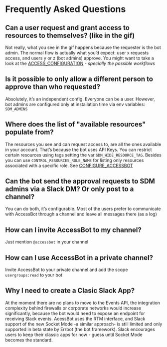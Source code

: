 # Frequently Asked Questions


## Can a user request and grant access to resources to themselves? (like in the gif)
Not really, what you see in the gif happens because the requester is the bot admin. The normal flow is actually what you’d expect: user x requests access, and users y or z (bot admins) approve.
You might want to take a look at the [ACCESS_CONFIGURATION](ACCESS_CONFIGURATION.md) - _specially the possible workflows_

## Is it possible to only allow a different person to approve than who requested?
Absolutely, it’s an independent config. Everyone can be a user. However, bot admins are configured only at installation time via env variables: `SDM_ADMINS`
 
## Where does the list of "available resources" populate from?
The resources you see and can request access to, are all the ones available in your account. That’s because the bot uses API Keys. You can restrict certain resources using tags setting the var `SDM_HIDE_RESOURCE_TAG`.
Besides you can use `CONTROL_RESOURCES_ROLE_NAME` for listing only resources associated with a specific role. See [CONFIGURE_ACCESSBOT](CONFIGURE_ACCESSBOT.md)

## Can the bot send the approval requests to SDM admins via a Slack DM? Or only post to a channel?
You can do both, it’s configurable. Most of the users prefer to communicate with AccessBot through a channel and leave all messages there (as a log) 

## How can I invite AccessBot to my channel?
Just mention `@accessbot` in your channel

## How can I use AccessBot in a private channel?
Invite AccessBot to your private channel and add the scope `usergroups:read` to your bot

## Why I need to create a Clasic Slack App?
At the moment there are no plans to move to the Events API, the integration complexity behind firewalls or corporate networks would increase significantly, because the bot would need to expose an endpoint for receiving Slack events.
AcessBot uses the RTM interface, and Slack support of the new Socket Mode -a similar approach- is still limited and only supported in beta state by Errbot (the bot framework).
Slack encourages users to keep their classic apps for now - guess until Socket Mode becomes the standard.
